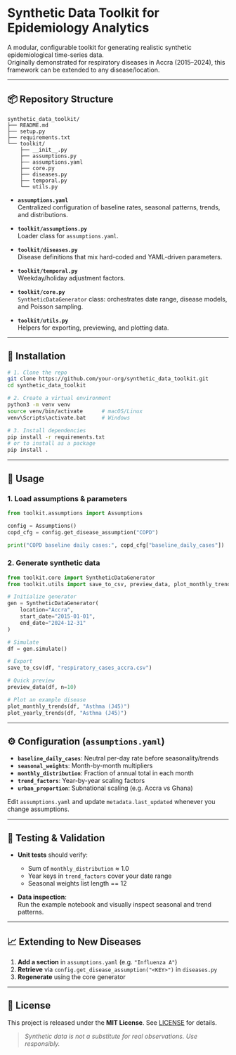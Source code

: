 # Synthetic Data Toolkit for Epidemiology Analytics

A modular, configurable toolkit for generating realistic synthetic epidemiological time-series data.  
Originally demonstrated for respiratory diseases in Accra (2015–2024), this framework can be extended to any disease/location.

---

## 📦 Repository Structure

```
synthetic_data_toolkit/
├── README.md
├── setup.py
├── requirements.txt
└── toolkit/
    ├── __init__.py
    ├── assumptions.py
    ├── assumptions.yaml
    ├── core.py
    ├── diseases.py
    ├── temporal.py
    └── utils.py
```

- **`assumptions.yaml`**  
  Centralized configuration of baseline rates, seasonal patterns, trends, and distributions.

- **`toolkit/assumptions.py`**  
  Loader class for `assumptions.yaml`.

- **`toolkit/diseases.py`**  
  Disease definitions that mix hard-coded and YAML-driven parameters.

- **`toolkit/temporal.py`**  
  Weekday/holiday adjustment factors.

- **`toolkit/core.py`**  
  `SyntheticDataGenerator` class: orchestrates date range, disease models, and Poisson sampling.

- **`toolkit/utils.py`**  
  Helpers for exporting, previewing, and plotting data.

---

## 🚀 Installation

```bash
# 1. Clone the repo
git clone https://github.com/your-org/synthetic_data_toolkit.git
cd synthetic_data_toolkit

# 2. Create a virtual environment
python3 -m venv venv
source venv/bin/activate      # macOS/Linux
venv\Scripts\activate.bat     # Windows

# 3. Install dependencies
pip install -r requirements.txt
# or to install as a package
pip install .
```

---

## 🔧 Usage

### 1. Load assumptions & parameters

```python
from toolkit.assumptions import Assumptions

config = Assumptions()
copd_cfg = config.get_disease_assumption("COPD")

print("COPD baseline daily cases:", copd_cfg["baseline_daily_cases"])
```

### 2. Generate synthetic data

```python
from toolkit.core import SyntheticDataGenerator
from toolkit.utils import save_to_csv, preview_data, plot_monthly_trends, plot_yearly_trends

# Initialize generator
gen = SyntheticDataGenerator(
    location="Accra",
    start_date="2015-01-01",
    end_date="2024-12-31"
)

# Simulate
df = gen.simulate()

# Export
save_to_csv(df, "respiratory_cases_accra.csv")

# Quick preview
preview_data(df, n=10)

# Plot an example disease
plot_monthly_trends(df, "Asthma (J45)")
plot_yearly_trends(df, "Asthma (J45)")
```

---

## ⚙️ Configuration (`assumptions.yaml`)

- **`baseline_daily_cases`**: Neutral per-day rate before seasonality/trends  
- **`seasonal_weights`**: Month-by-month multipliers  
- **`monthly_distribution`**: Fraction of annual total in each month  
- **`trend_factors`**: Year-by-year scaling factors  
- **`urban_proportion`**: Subnational scaling (e.g. Accra vs Ghana)

Edit `assumptions.yaml` and update `metadata.last_updated` whenever you change assumptions.

---

## 🧪 Testing & Validation

- **Unit tests** should verify:  
  - Sum of `monthly_distribution` ≈ 1.0  
  - Year keys in `trend_factors` cover your date range  
  - Seasonal weights list length == 12  

- **Data inspection**:  
  Run the example notebook and visually inspect seasonal and trend patterns.

---

## 📈 Extending to New Diseases

1. **Add a section** in `assumptions.yaml` (e.g. `"Influenza A"`)  
2. **Retrieve** via `config.get_disease_assumption("<KEY>")` in `diseases.py`  
3. **Regenerate** using the core generator

---

## 📜 License

This project is released under the **MIT License**. See [LICENSE](LICENSE) for details.

> _Synthetic data is not a substitute for real observations. Use responsibly._